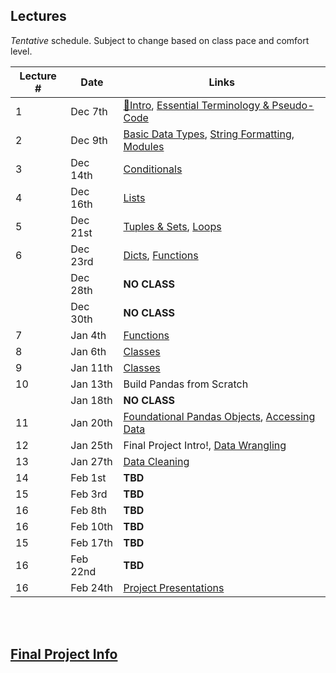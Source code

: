 ## Lectures

_Tentative_ schedule. Subject to change based on class pace and comfort level.

| Lecture # | Date | Links |
| --------- | ---- | ------------- |
| 1  | Dec 7th  | [🎉Intro](#in/intro/welcome), [Essential Terminology & Pseudo-Code](#out/topics/essential_terminology) |
| 2  | Dec 9th  |  [Basic Data Types](#out/topics/basic_data_types), [String Formatting](#out/topics/string_formatting), [Modules](#out/topics/modules) |
| 3  | Dec 14th  | [Conditionals](#out/topics/conditionals)  |
| 4  | Dec 16th  | [Lists](#out/topics/lists) |
| 5  | Dec 21st  | [Tuples & Sets](#out/topics/tuples_sets), [Loops](#out/topics/loops) |
| 6  | Dec 23rd  | [Dicts](#out/topics/dicts), [Functions](#out/topics/functions) |
|     | Dec 28th | **NO CLASS** |
|     | Dec 30th | **NO CLASS** |
| 7  | Jan 4th  | [Functions](#out/topics/functions) |
| 8  | Jan 6th  | [Classes](#out/topics/classes) |
| 9  | Jan 11th  | [Classes](#out/topics/classes) |
| 10  | Jan 13th | Build Pandas from Scratch |
|     | Jan 18th | **NO CLASS** |
| 11  | Jan 20th | [Foundational Pandas Objects](#out/topics/), [Accessing Data](#out/topics/accessing_data) |
| 12  | Jan 25th | Final Project Intro!, [Data Wrangling](#out/topics/wrangling1) |
| 13  | Jan 27th | [Data Cleaning](#out/topics/data_cleaning) |
| 14  | Feb 1st | **TBD** |
| 15  | Feb 3rd | **TBD** |
| 16  | Feb 8th | **TBD** |
| 16  | Feb 10th | **TBD** |
| 15  | Feb 17th | **TBD** |
| 16  | Feb 22nd | **TBD** |
| 16  | Feb 24th | [Project Presentations]() |

<br/><br/>

## [Final Project Info](#in/intro/finalproject)
